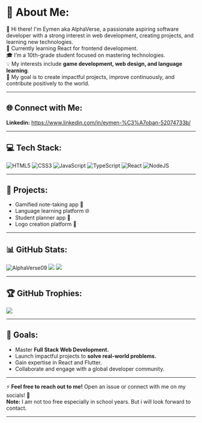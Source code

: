 # 💫 About Me:
👋 Hi there! I'm Eymen aka AlphaVerse, a passionate aspiring software developer with a strong interest in web development, creating projects, and learning new technologies.<br>
🚀 Currently learning React for frontend development.<br>
🎓 I’m a 10th-grade student focused on mastering technologies.<br>
💡 My interests include **game development, web design, and language learning**.<br>
🌟 My goal is to create impactful projects, improve continuously, and contribute positively to the world.<br>

---

## 🌐 Connect with Me:
**Linkedin:** https://www.linkedin.com/in/eymen-%C3%A7oban-52074733b/ <br>

---

## 💻 Tech Stack:
![HTML5](https://img.shields.io/badge/html5-%23E34F26.svg?style=flat&logo=html5&logoColor=white)
![CSS3](https://img.shields.io/badge/css3-%231572B6.svg?style=flat&logo=css3&logoColor=white)
![JavaScript](https://img.shields.io/badge/javascript-%23323330.svg?style=flat&logo=javascript&logoColor=%23F7DF1E)
![TypeScript](https://img.shields.io/badge/typescript-%23007ACC.svg?style=flat&logo=typescript&logoColor=white)
![React](https://img.shields.io/badge/react-%2320232a.svg?style=flat&logo=react&logoColor=%2361DAFB)
![NodeJS](https://img.shields.io/badge/node.js-%2343853D.svg?style=flat&logo=node.js&logoColor=white)

---

## 🚀 Projects:
- Gamified note-taking app 🚀  
- Language learning platform 🌐  
- Student planner app 🎒  
- Logo creation platform 🎨  

---

## 📊 GitHub Stats:
![AlphaVerse09](https://github-readme-stats.vercel.app/api?username=AlphaVerse09&show_icons=true&count_private=true&hide=prs&theme=radical)
![](https://github-readme-streak-stats.herokuapp.com/?user=AlphaVerse09&theme=react&hide_border=false)
![](https://github-readme-stats.vercel.app/api/top-langs/?username=AlphaVerse09&theme=react&hide_border=false&include_all_commits=true&count_private=true&layout=compact)


---

## 🏆 GitHub Trophies:
![](https://github-profile-trophy.vercel.app/?username=AlphaVerse09&theme=darkhub)

---

## 🎯 Goals:
- Master **Full Stack Web Development.**  
- Launch impactful projects to **solve real-world problems.**  
- Gain expertise in React and Flutter.  
- Collaborate and engage with a global developer community.  

---

⚡ **Feel free to reach out to me!** Open an issue or connect with me on my socials! 🚀 <br>
**Note:** I am not too free especially in school years. But i will look forward to contact.

---


